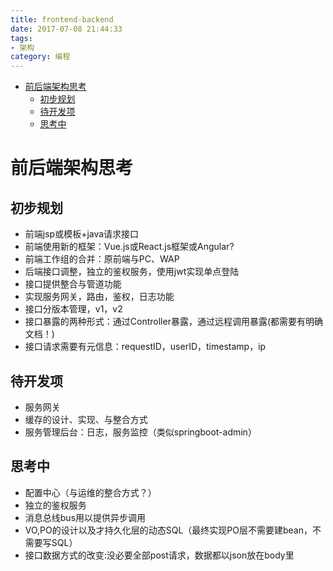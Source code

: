 ```yaml
---
title: frontend-backend
date: 2017-07-08 21:44:33
tags:
- 架构
category: 编程
---
```

- [前后端架构思考](#前后端架构思考)
    - [初步规划](#初步规划)
    - [待开发项](#待开发项)
    - [思考中](#思考中)

# 前后端架构思考

## 初步规划
- 前端jsp或模板+java请求接口
- 前端使用新的框架：Vue.js或React.js框架或Angular?
- 前端工作组的合并：原前端与PC、WAP
- 后端接口调整，独立的鉴权服务，使用jwt实现单点登陆
- 接口提供整合与管道功能
- 实现服务网关，路由，鉴权，日志功能
- 接口分版本管理，v1，v2
- 接口暴露的两种形式：通过Controller暴露，通过远程调用暴露(都需要有明确文档！)
- 接口请求需要有元信息：requestID，userID，timestamp，ip

## 待开发项
- 服务网关
- 缓存的设计、实现、与整合方式
- 服务管理后台：日志，服务监控（类似springboot-admin）

## 思考中
- 配置中心（与运维的整合方式？）
- 独立的鉴权服务
- 消息总线bus用以提供异步调用
- VO,PO的设计以及才持久化层的动态SQL（最终实现PO层不需要建bean，不需要写SQL）
- 接口数据方式的改变:没必要全部post请求，数据都以json放在body里